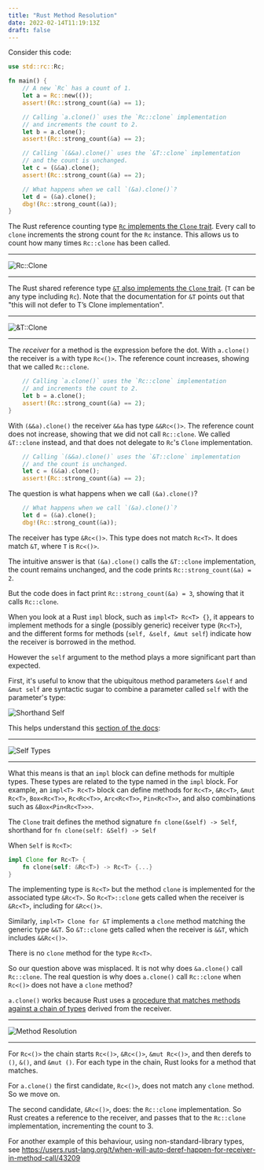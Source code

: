 ```yaml
---
title: "Rust Method Resolution"
date: 2022-02-14T11:19:13Z
draft: false
---
```


Consider this code:
```rust
use std::rc::Rc;

fn main() {
	// A new `Rc` has a count of 1.
	let a = Rc::new(());
	assert!(Rc::strong_count(&a) == 1);

	// Calling `a.clone()` uses the `Rc::clone` implementation
	// and increments the count to 2.
	let b = a.clone();
	assert!(Rc::strong_count(&a) == 2);

	// Calling `(&&a).clone()` uses the `&T::clone` implementation
	// and the count is unchanged.
	let c = (&&a).clone();
	assert!(Rc::strong_count(&a) == 2);

	// What happens when we call `(&a).clone()`?
	let d = (&a).clone();
	dbg!(Rc::strong_count(&a));
}
```


The Rust reference counting type [`Rc` implements the `Clone` trait](https://doc.rust-lang.org/std/rc/struct.Rc.html#impl-Clone). Every call to `clone` increments the strong count for the `Rc` instance. This allows us to count how many times `Rc::clone` has been called.

---
![Rc::Clone](/rc-clone-doc.png)

---

The Rust shared reference type [`&T` also implements the `Clone` trait](https://doc.rust-lang.org/std/primitive.reference.html#trait-implementations-1). (`T` can be any type including `Rc`). Note that the documentation for `&T` points out that "this will not defer to T’s Clone implementation".

---
![&T::Clone](/ref-clone-doc.png)

---

The *receiver* for a method is the expression before the dot. With `a.clone()` the receiver is `a` with type `Rc<()>`.
The reference count increases, showing that we called `Rc::clone`.

```rust
	// Calling `a.clone()` uses the `Rc::clone` implementation
	// and increments the count to 2.
	let b = a.clone();
	assert!(Rc::strong_count(&a) == 2);
}
```

With `(&&a).clone()` the receiver `&&a` has type `&&Rc<()>`.
The reference count does not increase, showing that we did not call `Rc::clone`.
We called `&T::clone` instead, and that does not delegate to `Rc`'s `Clone` implementation.

```rust
	// Calling `(&&a).clone()` uses the `&T::clone` implementation
	// and the count is unchanged.
	let c = (&&a).clone();
	assert!(Rc::strong_count(&a) == 2);
```

The question is what happens when we call `(&a).clone()`?

```rust
	// What happens when we call `(&a).clone()`?
	let d = (&a).clone();
	dbg!(Rc::strong_count(&a));
```

The receiver has type `&Rc<()>`. This type does not match `Rc<T>`. It does match `&T`, where `T` is `Rc<()>`.

The intuitive answer is that `(&a).clone()` calls the `&T::clone` implementation, the count remains unchanged, and the code prints `Rc::strong_count(&a) = 2`.

But the code does in fact print `Rc::strong_count(&a) = 3`, showing that it calls `Rc::clone`.

When you look at a Rust `impl` block, such as `impl<T> Rc<T> {}`, it appears to implement methods for a single (possibly generic) receiver type (`Rc<T>`), and the different forms for methods (`self, &self, &mut self`) indicate how the receiver is borrowed in the method.

However the `self` argument to the method plays a more significant part than expected.

First, it's useful to know that the ubiquitous method parameters `&self` and `&mut self` are syntactic sugar to combine a parameter called `self` with the parameter's type:

![Shorthand Self](/self-shorthand.png)

This helps understand this [section of the docs](https://doc.rust-lang.org/reference/items/associated-items.html#methods):

---
![Self Types](/self-types.png)

---

What this means is that an `impl` block can define methods for multiple types. These types are related to the type named in the `impl` block. For example, an `impl<T> Rc<T>` block can define methods for `Rc<T>`, `&Rc<T>`, `&mut Rc<T>`, `Box<Rc<T>>`, `Rc<Rc<T>>`, `Arc<Rc<T>>`, `Pin<Rc<T>>`, and also combinations such as `&Box<Pin<Rc<T>>>`.

The `Clone` trait defines the method signature `fn clone(&self) -> Self`, shorthand for `fn clone(self: &Self) -> Self`

When `Self` is `Rc<T>`:
```rust
impl Clone for Rc<T> {
	fn clone(self: &Rc<T>) -> Rc<T> {...}
}
```

The implementing type is `Rc<T>` but the method `clone` is implemented for the associated type `&Rc<T>`.
So `Rc<T>::clone` gets called when the receiver is `&Rc<T>`, including for `&Rc<()>`.

Similarly, `impl<T> Clone for &T` implements a `clone` method matching the generic type `&&T`. So `&T::clone` gets called when the receiver is `&&T`, which includes `&&Rc<()>`.

There is no `clone` method for the type `Rc<T>`.

So our question above was misplaced. It is not why does `&a.clone()` call `Rc::clone`. The real question is why does `a.clone()` call `Rc::clone` when `Rc<()>` does not have a `clone` method?

`a.clone()` works because Rust uses a [procedure that matches methods against a chain of types](https://doc.rust-lang.org/reference/expressions/method-call-expr.html) derived from the receiver.

---
![Method Resolution](/method-resolution.png)

---

For `Rc<()>` the chain starts `Rc<()>`, `&Rc<()>`, `&mut Rc<()>`, and then derefs to `()`, `&()`, and `&mut ()`. For each type in the chain, Rust looks for a method that matches.

For `a.clone()` the first candidate, `Rc<()>`, does not match any `clone` method. So we move on.

The second candidate, `&Rc<()>`, does: the `Rc::clone` implementation.  So Rust creates a reference to the receiver, and passes that to the `Rc::clone` implementation, incrementing the count to 3.

For another example of this behaviour, using non-standard-library types, see https://users.rust-lang.org/t/when-will-auto-deref-happen-for-receiver-in-method-call/43209
